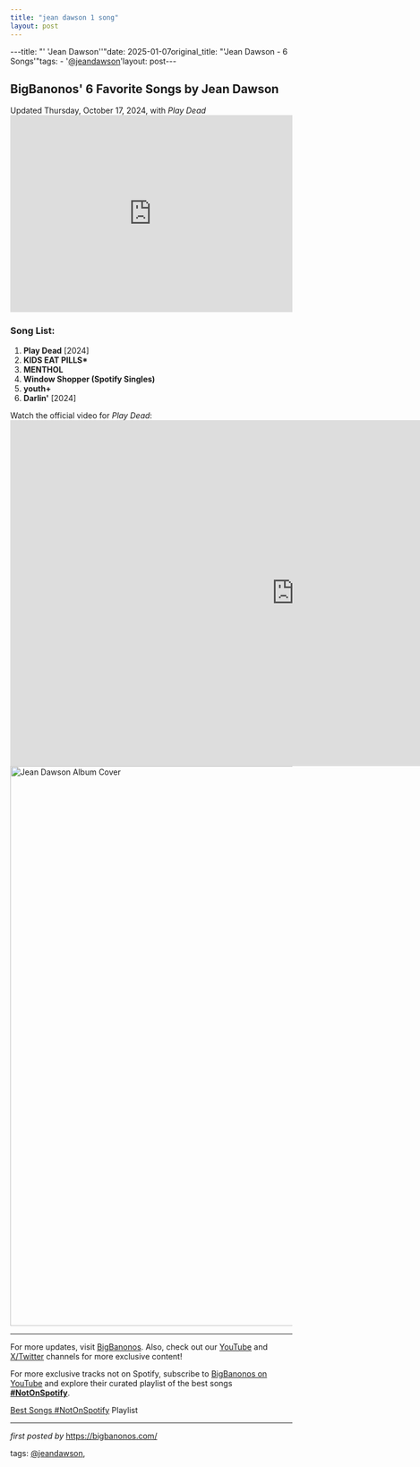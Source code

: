 ```yaml
---
title: "jean dawson 1 song"
layout: post
---
```

---title: "' 'Jean Dawson''"date: 2025-01-07original_title: "'Jean Dawson - 6 Songs'"tags:  - '[@jeandawson](/tags/jeandawson/)'layout: post---<h2>BigBanonos' 6 Favorite Songs by Jean Dawson</h2> <div>Updated Thursday, October 17, 2024, with <i>Play Dead</i></div> <iframe allow="autoplay; clipboard-write; encrypted-media; fullscreen; picture-in-picture" allowfullscreen="" frameborder="0" height="352" loading="lazy" src="https://open.spotify.com/embed/playlist/60HZaSKrdWrpCMMInNOab0?utm_source=generator" width="100%"></iframe> <h3>Song List:</h3><ol> <li><strong>Play Dead</strong> [2024]</li> <li><strong>KIDS EAT PILLS*</strong></li> <li><strong>MENTHOL</strong></li> <li><strong>Window Shopper (Spotify Singles)</strong></li> <li><strong>youth+</strong></li> <li><strong>Darlin'</strong> [2024]</li></ol> <div>Watch the official video for <i>Play Dead</i>:</div><iframe width="1013" height="618" src="https://www.youtube.com/embed/Jov3ktx1uF0" title="Play Dead" frameborder="0" allow="accelerometer; autoplay; clipboard-write; encrypted-media; gyroscope; picture-in-picture; web-share" referrerpolicy="strict-origin-when-cross-origin" allowfullscreen></iframe> <div class="separator" > <a href="https://images.genius.com/a6c420a860e95b82202abb7488515708.1000x1000x1.png" imageanchor="1"> <img border="0" data-original-height="1000" data-original-width="1000" height="1000" src="https://images.genius.com/a6c420a860e95b82202abb7488515708.1000x1000x1.png" width="1000" alt="Jean Dawson Album Cover" /> </a></div> <hr /><p>For more updates, visit <a href="https://bigbanonos.com/" rel="noopener" target="_new">BigBanonos</a>. Also, check out our <a href="https://www.youtube.com/[@BigBanonos](/tags/BigBanonos/)" rel="noopener" target="_new">YouTube</a> and <a href="https://x.com/bigbanonos" rel="noopener" target="_new">X/Twitter</a> channels for more exclusive content!</p><!--Subscribe and Playlist Links--><div>    <p>For more exclusive tracks not on Spotify, subscribe to <a href="https://www.youtube.com/[@BigBanonos](/tags/BigBanonos/)" target="_blank">BigBanonos on YouTube</a> and explore their curated playlist of the best songs <strong>[#NotOnSpotify](/tags/NotOnSpotify/)</strong>.</p>    <p><a href="https://www.youtube.com/playlist?list=PLtuNtuTatqI0kFahUCbtbfenC_ET5O_tr" target="_blank">Best Songs [#NotOnSpotify](/tags/NotOnSpotify/) Playlist<br /></a></p></div><hr /><p><em>first posted by</em> <a href="https://bigbanonos.com/" rel="noopener" target="_new">https://bigbanonos.com/</a></p><p>tags: [@jeandawson](/tags/jeandawson/),</p>
